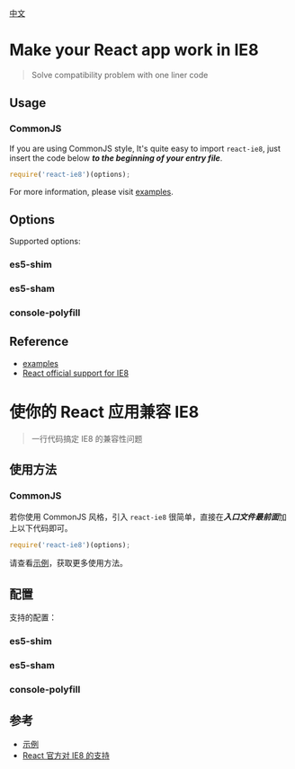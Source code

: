 [中文](#cn-make-your-react-app-work-in-ie8)

# Make your React app work in IE8

> Solve compatibility problem with one liner code

## Usage

### CommonJS

If you are using CommonJS style, It's quite easy to import `react-ie8`, just insert the code below ***to the beginning of your entry file***.

```js
require('react-ie8')(options);
```

For more information, please visit [examples].

## Options

Supported options:

### es5-shim

### es5-sham

### console-polyfill

## Reference

- [examples]
- [React official support for IE8]

[React official support for IE8]: https://facebook.github.io/react/docs/working-with-the-browser.html#browser-support-and-polyfills
[examples]: https://github.com/xcatliu/react-ie8/tree/master/examples


<a id="cn-make-your-react-app-work-in-ie8"></a>

# 使你的 React 应用兼容 IE8

> 一行代码搞定 IE8 的兼容性问题

## 使用方法

### CommonJS

若你使用 CommonJS 风格，引入 `react-ie8` 很简单，直接在***入口文件最前面***加上以下代码即可。

```js
require('react-ie8')(options);
```

请查看[示例][examples]，获取更多使用方法。

## 配置

支持的配置：

### es5-shim

### es5-sham

### console-polyfill

## 参考

- [示例][examples]
- [React 官方对 IE8 的支持][React official support for IE8]
